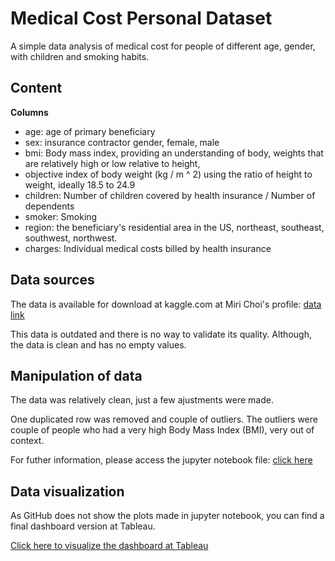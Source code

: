 # Medical Cost Personal Dataset
A simple data analysis of medical cost for people of different age, gender, with children and smoking habits. 

## Content

**Columns**
* age: age of primary beneficiary
* sex: insurance contractor gender, female, male
* bmi: Body mass index, providing an understanding of body, weights that are relatively high or low relative to height,
* objective index of body weight (kg / m ^ 2) using the ratio of height to weight, ideally 18.5 to 24.9
* children: Number of children covered by health insurance / Number of dependents
* smoker: Smoking
* region: the beneficiary's residential area in the US, northeast, southeast, southwest, northwest.
* charges: Individual medical costs billed by health insurance

## Data sources
The data is available for download at kaggle.com at Miri Choi's profile: [data link](https://www.kaggle.com/datasets/mirichoi0218/insurance)

This data is outdated and there is no way to validate its quality. Although, the data is clean and has no empty values. 


## Manipulation of data
The data was relatively clean, just a few ajustments were made. 

One duplicated row was removed and couple of outliers. The outliers were couple of people who had a very high Body Mass Index (BMI), very out of context. 

For futher information, please access the jupyter notebook file: [click here](https://github.com/rogercarelli/Medical_Cost_Personal_Dataset/blob/main/Analyses_v2.ipynb)


## Data visualization
As GitHub does not show the plots made in jupyter notebook, you can find a final dashboard version at Tableau. 

[Click here to visualize the dashboard at Tableau](https://public.tableau.com/app/profile/roger5654/viz/MedicalCost_16522935532250/Dashboard1?publish=yes)
